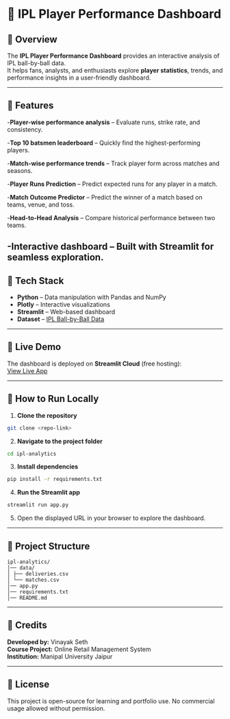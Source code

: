 # 🏏 IPL Player Performance Dashboard

## 📌 Overview

The **IPL Player Performance Dashboard** provides an interactive analysis of IPL ball-by-ball data.  
It helps fans, analysts, and enthusiasts explore **player statistics**, trends, and performance insights in a user-friendly dashboard.

---

## 🚀 Features

-**Player-wise performance analysis** – Evaluate runs, strike rate, and consistency.

-**Top 10 batsmen leaderboard** – Quickly find the highest-performing players.

-**Match-wise performance trends** – Track player form across matches and seasons.

-**Player Runs Prediction** – Predict expected runs for any player in a match.

-**Match Outcome Predictor** – Predict the winner of a match based on teams, venue, and toss.

-**Head-to-Head Analysis** – Compare historical performance between two teams.

-**Interactive dashboard** – Built with Streamlit for seamless exploration.
---

## 📂 Tech Stack

- **Python** – Data manipulation with Pandas and NumPy
- **Plotly** – Interactive visualizations
- **Streamlit** – Web-based dashboard
- **Dataset** – [IPL Ball-by-Ball Data](https://www.kaggle.com/datasets/ramjidoolla/ipl-data-set)

---

## 🔗 Live Demo

The dashboard is deployed on **Streamlit Cloud** (free hosting):  
[View Live App](https://ipl-analytics-cmbs2fueceq2r2lbyp5dzj.streamlit.app/)

---

## 📜 How to Run Locally

1. **Clone the repository**

```bash
git clone <repo-link>
```

2. **Navigate to the project folder**

```bash
cd ipl-analytics
```

3. **Install dependencies**

```bash
pip install -r requirements.txt
```

4. **Run the Streamlit app**

```bash
streamlit run app.py
```

5. Open the displayed URL in your browser to explore the dashboard.

---

## 📂 Project Structure

```
ipl-analytics/
│── data/
│ ├── deliveries.csv
│ └── matches.csv
│── app.py
│── requirements.txt
│── README.md
```

---

## 🤝 Credits

**Developed by:** Vinayak Seth  
**Course Project:** Online Retail Management System  
**Institution:** Manipal University Jaipur

---

## 📝 License

This project is open-source for learning and portfolio use. No commercial usage allowed without permission.

